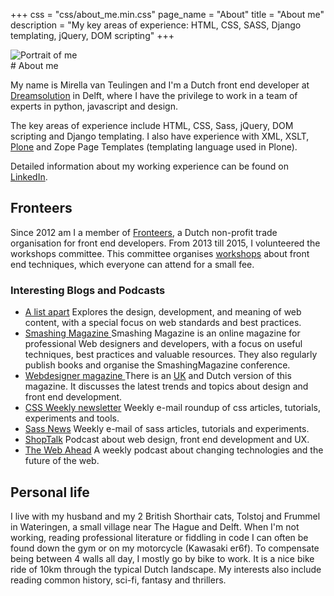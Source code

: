+++
css = "css/about_me.min.css"
page_name = "About"
title = "About me"
description = "My key areas of experience: HTML, CSS, SASS, Django templating, jQuery, DOM scripting"
+++

<div class="photos">
    <img src="/img/aboutme-front.jpg" alt="Portrait of me"
        class="photo-front" role="img">
</div>
# About me

My name is Mirella van Teulingen and I'm a Dutch front end developer at
[Dreamsolution](http://www.dreamsolution.nl) in Delft, where
I have the privilege to work in a team of experts in python, javascript
and design.

The key areas of experience include HTML, CSS, Sass, jQuery, DOM scripting and Django templating.
I also have experience with XML, XSLT, [Plone](http://www.plone.org) and
Zope Page Templates (templating language used in Plone).

Detailed information about my working experience can be found on
[LinkedIn](http://www.linkedin.com/in/mirellavanteulingen).

## Fronteers

Since 2012 am I a member of [Fronteers](http://www.fronteers.nl),
a Dutch non-profit trade organisation for front end developers.
From 2013 till 2015, I volunteered the workshops committee. This committee
organises [workshops](https://fronteers.nl/workshops) about
front end techniques, which everyone can attend for a small fee.


### Interesting Blogs and Podcasts

<ul class="article_list" role="list">
    <li class="item" role="listitem">
        <a class="title" href="http://www.alistapart.com/">A list apart</a>
        Explores the design, development, and meaning of web content, with a
        special focus on web standards and best practices.
    </li>
    <li class="item" role="listitem">
        <a class="title" href="http://www.smashingmagazine.com/">
            Smashing Magazine
        </a>
        Smashing Magazine is an online magazine for professional Web designers
        and developers, with a focus on useful techniques, best practices and
        valuable resources. They also regularly publish books and organise
        the SmashingMagazine conference.
    </li>
    <li class="item" role="listitem">
        <a class="title" href="http://www.webdesignermagazine.nl/">
            Webdesigner magazine
        </a>
        There is an <a href="http://www.webdesignermag.co.uk/about/">UK</a>
        and Dutch version of this magazine. It discusses the latest
        trends and topics about design and front end development.
    </li>
    <li class="item" role="listitem">
        <a class="title" href="http://css-weekly.com/">CSS Weekly newsletter</a>
        Weekly e-mail roundup of css articles, tutorials, experiments and tools.
    </li>
    <li class="item" role="listitem">
        <a class="title" href="http://www.sassnews.com/">Sass News</a>
        Weekly e-mail of sass articles, tutorials and experiments.
    </li>
    <li class="item" role="listitem">
        <a class="title" href="http://shoptalkshow.com/">ShopTalk</a>
        Podcast about web design, front end development and UX.
    </li>
    <li class="item" role="listitem">
        <a class="title" href="http://5by5.tv/webahead">The Web Ahead</a>
        A weekly podcast about changing technologies and the future of the web.
    </li>
</ul>

## Personal life

I live with my husband and my 2 British Shorthair cats, Tolstoj and Frummel in Wateringen,
a small village near The Hague and Delft. When I'm not working, reading professional
literature or fiddling in code I can often be found down the gym or on my motorcycle (Kawasaki er6f).
To compensate being between 4 walls all day, I mostly go by bike to work.
It is a nice bike ride of 10km through the typical Dutch landscape.
My interests also include reading common history, sci-fi, fantasy and thrillers.